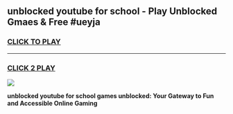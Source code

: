 
## unblocked youtube for school - Play Unblocked Gmaes & Free #ueyja
<h3>
<a href="https://news.freeplayer.one?title=unblocked_youtube_for_school&ref=26F">CLICK TO PLAY</a></h3>
<hr>

<h3>
<a href="https://news.freeplayer.one?title=unblocked_youtube_for_school&ref=26F">CLICK 2 PLAY</a>
  
</h3>

<a href="https://news.freeplayer.one?title=unblocked_youtube_for_school&ref=26F/"><img src="https://clearcache.store/games.png"></a>


**unblocked youtube for school games unblocked: Your Gateway to Fun and Accessible Online Gaming**
